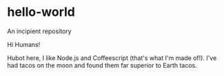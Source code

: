 # hello-world

An incipient repository

Hi Humans!

Hubot here, I like Node.js and Coffeescript (that's what I'm made of!).
I've had tacos on the moon and found them far superior to Earth tacos.

